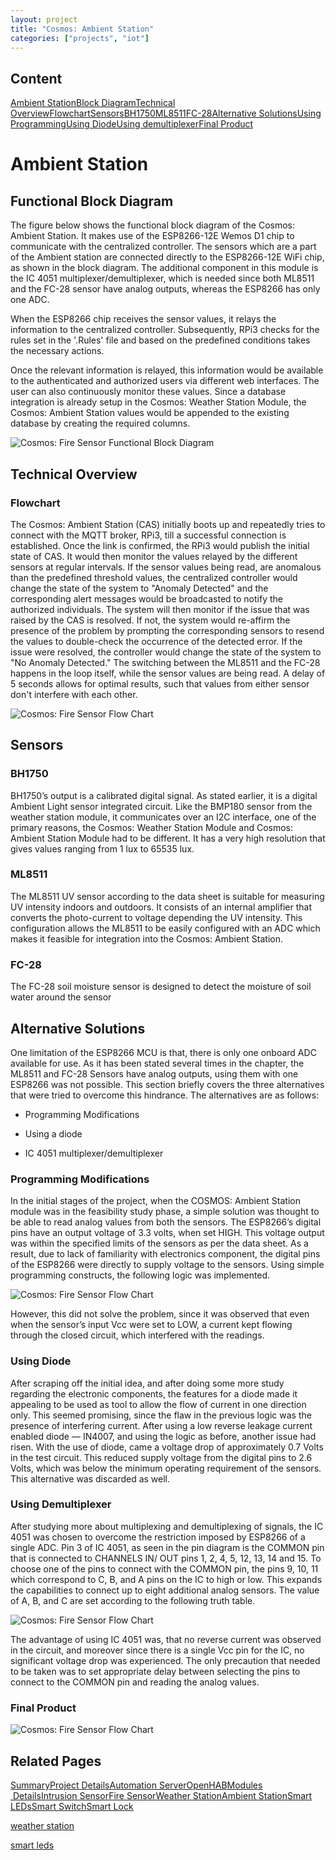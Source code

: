 ```yaml
---
layout: project
title: "Cosmos: Ambient Station"
categories: ["projects", "iot"]
---  
```


Content
-------

[Ambient Station](#ambient-station)[Block Diagram](#block-diagram)[Technical Overview](#overview)[Flowchart](#flowchart)[Sensors](#sensors)[BH1750](#bh1750)[ML8511](#ml8511)[FC-28](#fc28)[Alternative Solutions](#alternative-solutions)[Using Programming](#programming-modification)[Using Diode](#using-diode)[Using demultiplexer](#using-demultiplexer)[Final Product](#final-product)

Ambient Station
===============

Functional Block Diagram
------------------------

The figure below shows the functional block diagram of the Cosmos: Ambient Station. It makes use of the ESP8266-12E Wemos D1 chip to communicate with the centralized controller. The sensors which are a part of the Ambient station are connected directly to the ESP8266-12E WiFi chip, as shown in the block diagram. The additional component in this module is the IC 4051 multiplexer/demultiplexer, which is needed since both ML8511 and the FC-28 sensor have analog outputs, whereas the ESP8266 has only one ADC.  
  
When the ESP8266 chip receives the sensor values, it relays the information to the centralized controller. Subsequently, RPi3 checks for the rules set in the '.Rules' file and based on the predefined conditions takes the necessary actions.  
  
Once the relevant information is relayed, this information would be available to the authenticated and authorized users via different web interfaces. The user can also continuously monitor these values. Since a database integration is already setup in the Cosmos: Weather Station Module, the Cosmos: Ambient Station values would be appended to the existing database by creating the required columns.

![Cosmos: Fire Sensor Functional Block Diagram](https://project-odyssey.s3.us-east-2.amazonaws.com/d730cc6fb7225ba3cf26d92311940b1d.png)

Technical Overview
------------------

### Flowchart

The Cosmos: Ambient Station (CAS) initially boots up and repeatedly tries to connect with the MQTT broker, RPi3, till a successful connection is established. Once the link is confirmed, the RPi3 would publish the initial state of CAS. It would then monitor the values relayed by the different sensors at regular intervals. If the sensor values being read, are anomalous than the predefined threshold values, the centralized controller would change the state of the system to "Anomaly Detected" and the corresponding alert messages would be broadcasted to notify the authorized individuals. The system will then monitor if the issue that was raised by the CAS is resolved. If not, the system would re-affirm the presence of the problem by prompting the corresponding sensors to resend the values to double-check the occurrence of the detected error. If the issue were resolved, the controller would change the state of the system to "No Anomaly Detected." The switching between the ML8511 and the FC-28 happens in the loop itself, while the sensor values are being read. A delay of 5 seconds allows for optimal results, such that values from either sensor don't interfere with each other.

![Cosmos: Fire Sensor Flow Chart](https://project-odyssey.s3.us-east-2.amazonaws.com/2ca4f3a1f0ab2da06ffcffcdb25f2215.png)

Sensors
-------

### BH1750

BH1750’s output is a calibrated digital signal. As stated earlier, it is a digital Ambient Light sensor integrated circuit. Like the BMP180 sensor from the weather station module, it communicates over an I2C interface, one of the primary reasons, the Cosmos: Weather Station Module and Cosmos: Ambient Station Module had to be different. It has a very high resolution that gives values ranging from 1 lux to 65535 lux.

### ML8511

The ML8511 UV sensor according to the data sheet is suitable for measuring UV intensity indoors and outdoors. It consists of an internal amplifier that converts the photo-current to voltage depending the UV intensity. This configuration allows the ML8511 to be easily configured with an ADC which makes it feasible for integration into the Cosmos: Ambient Station.

### FC-28

The FC-28 soil moisture sensor is designed to detect the moisture of soil water around the sensor

Alternative Solutions
---------------------

One limitation of the ESP8266 MCU is that, there is only one onboard ADC available for use. As it has been stated several times in the chapter, the ML8511 and FC-28 Sensors have analog outputs, using them with one ESP8266 was not possible. This section briefly covers the three alternatives that were tried to overcome this hindrance. The alternatives are as follows:

*   Programming Modifications  
    
*   Using a diode  
    
*   IC 4051 multiplexer/demultiplexer

### Programming Modifications  

In the initial stages of the project, when the COSMOS: Ambient Station module was in the feasibility study phase, a simple solution was thought to be able to read analog values from both the sensors. The ESP8266’s digital pins have an output voltage of 3.3 volts, when set HIGH. This voltage output was within the specified limits of the sensors as per the data sheet. As a result, due to lack of familiarity with electronics component, the digital pins of the ESP8266 were directly to supply voltage to the sensors. Using simple programming constructs, the following logic was implemented.

![Cosmos: Fire Sensor Flow Chart](https://project-odyssey.s3.us-east-2.amazonaws.com/ae199c54ace72727e6dc6b35bcdf0895.png)

However, this did not solve the problem, since it was observed that even when the sensor’s input Vcc were set to LOW, a current kept flowing through the closed circuit, which interfered with the readings.

### Using Diode

After scraping off the initial idea, and after doing some more study regarding the electronic components, the features for a diode made it appealing to be used as tool to allow the flow of current in one direction only. This seemed promising, since the flaw in the previous logic was the presence of interfering current. After using a low reverse leakage current enabled diode — IN4007, and using the logic as before, another issue had risen. With the use of diode, came a voltage drop of approximately 0.7 Volts in the test circuit. This reduced supply voltage from the digital pins to 2.6 Volts, which was below the minimum operating requirement of the sensors. This alternative was discarded as well.

### Using Demultiplexer

After studying more about multiplexing and demultiplexing of signals, the IC 4051 was chosen to overcome the restriction imposed by ESP8266 of a single ADC. Pin 3 of IC 4051, as seen in the pin diagram is the COMMON pin that is connected to CHANNELS IN/ OUT pins 1, 2, 4, 5, 12, 13, 14 and 15. To choose one of the pins to connect with the COMMON pin, the pins 9, 10, 11 which correspond to C, B, and A pins on the IC to high or low. This expands the capabilities to connect up to eight additional analog sensors. The value of A, B, and C are set according to the following truth table.

![Cosmos: Fire Sensor Flow Chart](https://project-odyssey.s3.us-east-2.amazonaws.com/9a107a800525e9e1c65067385f29d03a.png)

The advantage of using IC 4051 was, that no reverse current was observed in the circuit, and moreover since there is a single Vcc pin for the IC, no significant voltage drop was experienced. The only precaution that needed to be taken was to set appropriate delay between selecting the pins to connect to the COMMON pin and reading the analog values.

### Final Product

![Cosmos: Fire Sensor Flow Chart](https://project-odyssey.s3.us-east-2.amazonaws.com/4be67ea6e02a7d4a7974c46dcf21307b.jpg)

Related Pages
-------------

[Summary](../../2017-11-02cosmos.markdown)[Project Details](2017-11-02-cosmos-01-project-details.markdown)[Automation Server](2017-11-02-cosmos-02-automation-server.markdown)[OpenHAB](2017-11-02-cosmos-03-openhab.markdown)[Modules  Details](2017-11-02-cosmos-04-modules-00-Introduction.markdown)[Intrusion Sensor](../../../../projects/iot/cosmos/modules/intrusion-sensor.html)[Fire Sensor](../../../../projects/iot/cosmos/modules/fire-sensor.html)[Weather Station](../../../../projects/iot/cosmos/modules/weather-station.html)[Ambient Station](../../../../projects/iot/cosmos/modules/ambient-station.html)[Smart LEDs](../../../../projects/iot/cosmos/modules/smart-leds.html)[Smart Switch](../../../../projects/iot/cosmos/modules/connected-switches.html)[Smart Lock](../../../../projects/iot/cosmos/modules/smart-lock.html)

[weather station](../../../../projects/iot/cosmos/modules/weather-station.html)

[smart leds](../../../../projects/iot/cosmos/modules/smart-leds.html)
